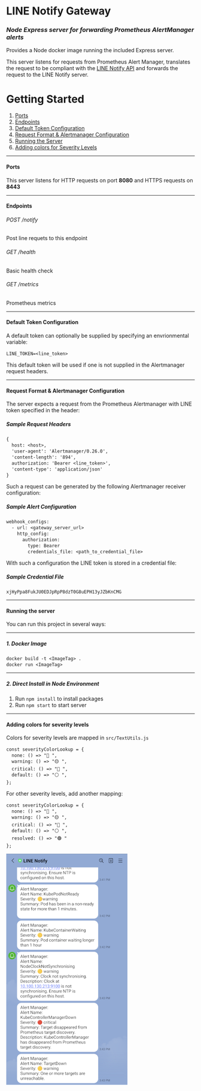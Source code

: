 # LINE Notify Gateway

### _Node Express server for forwarding Prometheus AlertManager alerts_

Provides a Node docker image running the included Express server.

This server listens for requests from Prometheus Alert Manager, translates the request to be compliant with the [LINE Notify API](https://notify-bot.line.me/doc/en/) and forwards the request to the LINE Notify server.

# Getting Started

1. [Ports](#ports)
2. [Endpoints](#endpoints)
3. [Default Token Configuration](#default-token-configurationg)
4. [Request Format & Alertmanager Configuration](#request-format-alertmanager-configuration)
5. [Running the Server](#running-the-server)
6. [Adding colors for Severity Levels](#adding-colors-for-severity-levels)

---

#### Ports

This server listens for HTTP requests on port **8080** and HTTPS requests on **8443**

---

#### Endpoints

###### POST /notify

Post line requets to this endpoint

###### GET /health

Basic health check

###### GET /metrics

Prometheus metrics

---

#### Default Token Configuration

A default token can optionally be supplied by specifying an envrionmental variable:

```
LINE_TOKEN=<line_token>
```

This default token will be used if one is not supplied in the Alertmanager request headers.

---

#### Request Format & Alertmanager Configuration

The server expects a request from the Prometheus Alertmanager with LINE token specified in the header:

##### Sample Request Headers

```
{
  host: <host>,
  'user-agent': 'Alertmanager/0.26.0',
  'content-length': '894',
  authorization: 'Bearer <line_token>',
  'content-type': 'application/json'
}
```

Such a request can be generated by the following Alertmanager receiver configuration:

##### Sample Alert Configuration

```
webhook_configs:
  - url: <gateway_server_url>
    http_config:
      authorization:
        type: Bearer
        credentials_file: <path_to_credential_file>
```

With such a configuration the LINE token is stored in a credential file:

##### Sample Credential File

```
xjHyPpa8FukJU0EDJpRpP8dzT0G8uEPH13yJZbKnCMG
```

---

#### Running the server

You can run this project in several ways:

---

##### 1. Docker Image

```
docker build -t <ImageTag> .
docker run <ImageTag>
```

---

##### 2. Direct Install in Node Environment

1.  Run `npm install` to install packages
2.  Run `npm start` to start server

---

<a name="add-colors"></a>

#### Adding colors for severity levels

Colors for severity levels are mapped in `src/TextUtils.js`

```
const severityColorLookup = {
  none: () => "🔵 ",
  warning: () => "🟡 ",
  critical: () => "🔴 ",
  default: () => "⚪ ",
};
```

For other severity levels, add another mapping:

```
const severityColorLookup = {
  none: () => "🔵 ",
  warning: () => "🟡 ",
  critical: () => "🔴 ",
  default: () => "⚪ ",
  resolved: () => "🟢 "
};
```

![Screenshot](screenshot.png)
